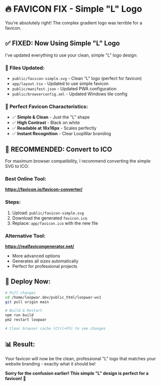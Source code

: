 # 🔥 FAVICON FIX - Simple "L" Logo

You're absolutely right! The complex gradient logo was terrible for a favicon. 

## ✅ **FIXED: Now Using Simple "L" Logo**

I've updated everything to use your clean, simple "L" logo design:

### 📁 **Files Updated:**
- `public/favicon-simple.svg` - Clean "L" logo (perfect for favicon)
- `app/layout.tsx` - Updated to use simple favicon
- `public/manifest.json` - Updated PWA configuration  
- `public/browserconfig.xml` - Updated Windows tile config

### 🎯 **Perfect Favicon Characteristics:**
- ✅ **Simple & Clean** - Just the "L" shape
- ✅ **High Contrast** - Black on white
- ✅ **Readable at 16x16px** - Scales perfectly
- ✅ **Instant Recognition** - Clear LoopWar branding

## 🔧 **RECOMMENDED: Convert to ICO**

For maximum browser compatibility, I recommend converting the simple SVG to ICO:

### **Best Online Tool:**
**https://favicon.io/favicon-converter/**

### **Steps:**
1. Upload: `public/favicon-simple.svg` 
2. Download the generated `favicon.ico`
3. Replace: `app/favicon.ico` with the new file

### **Alternative Tool:**
**https://realfavicongenerator.net/**
- More advanced options
- Generates all sizes automatically
- Perfect for professional projects

## 🚀 **Deploy Now:**

```bash
# Pull changes
cd /home/loopwar.dev/public_html/loopwar-wv1
git pull origin main

# Build & Restart  
npm run build
pm2 restart loopwar

# Clear browser cache (Ctrl+F5) to see changes
```

## 📊 **Result:**
Your favicon will now be the clean, professional "L" logo that matches your website branding - exactly what it should be!

**Sorry for the confusion earlier! This simple "L" design is perfect for a favicon! 🎯**
